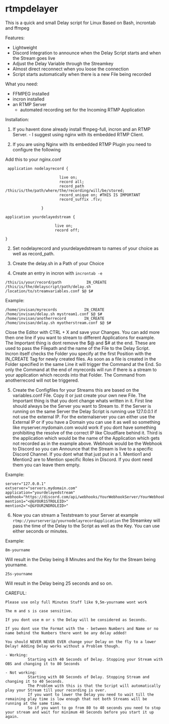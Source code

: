 # rtmpdelayer
This is a quick and small Delay script for Linux Based on Bash, incrontab and ffmpeg

Features:
- Lightweight
- Discord Integration to announce when the Delay Script starts and when the Stream goes live
- Adjust the Delay Variable through the Streamkey
- Almost direct reconnect when you loose the connection
- Script starts automatically when there is a new File being recorded

What you need:

- FFMPEG installed
- incron installed
- an RTMP Server
  - automated recording set for the Incoming RTMP Application
  
  
Installation:

1) If you havent done already install ffmpeg-full, incron and an RTMP Server. 
            - I suggest using nginx with its embedded RTMP Client.

2) If you are using Nginx with its embedded RTMP Plugin you need to configure the following

Add this to your nginx.conf
```
 application nodelayrecord {
 
                        live on;
                        record all;
                        record_path /this/is/the/path/where/the/recording/will/be/stored;
                        record_unique on; #THIS IS IMPORTANT
                        record_suffix .flv;

                }

application yourdelayedstream {

                      live on;
                      record off;
                     
}
```

2) Set nodelayrecord and yourdelayedstream to names of your choice as well as record_path.

3) Create the delay.sh in a Path of your Choice 

4) Create an entry in incron with `incrontab -e`


```
/this/is/your/record/path           IN_CREATE       /this/is/the/delayscript/path/delay.sh /location/to/streamvariables.conf $@ $#
```


Example:

```
/home/invisan/myrecords            IN_CREATE        /home/invisan/delay.sh mystream1.conf $@ $#
/home/invisan/anotherrecord        IN_CREATE        /home/invisan/delay.sh myotherstream.conf $@ $#
```

Close the Editor with CTRL + X and save your Changes. You can add more then one line if you want to stream to different Applications for example. The Important thing is dont remove the $@ and $# at the end. These are used to pass the Filepath and the name of the File to the Delay Script.
Incron itself checks the Folder you specify at the first Position with the IN_CREATE Tag for newly created files. As soon as a file is created in the Folder specified in the same Line it will trigger the Command at the End.
So only the Command at the end of myrecords will run if there is a stream to your application which records into that Folder. The Command from anotherrecord will not be triggered.

5) Create the Configfiles for your Streams this are based on the variables.conf File. Copy it or just create your own new File.
   The Important thing is that you dont change whats written in it. First line should always be the Server you want to Stream to. If the Server is running on the same Server the Delay Script is running use 127.0.0.1 if not use the external IP. For the externalserver you can either use the External IP or if you have a Domain you can use it as well so something like myserver.mydomain.com would work if you dont have something prohibiting the resolve of the correct IP like Cloudflare behind it. Third is the application which would be the name of the Application which gets not recorded as in the example above. Webhook would be the Webhook to Discord so you can Announce that the Stream is live to a specific Discord Channel. If you dont what that just put in a 1. Mention1 and Mention2 are to Mention specific Roles in Discord. If you dont need them you can leave them empty.
   
Example:   
```
server="127.0.0.1"
extserver="servers.mydomain.com"
application="yourdelayedstream"
webhook="https://discord.com/api/webhooks/YourWebhookServer/YourWebhookKey"
mention1="<@&YOUR1STROLEID>"
mention2="<@&YOUR2NDROLEID>"
```
   

6) Now you can stream a Teststream to your Server at example `rtmp://yourserverip/yournodelayrecordapplication` the Streamkey will pass the time of the Delay to the Script as well as the Key. You can use either seconds or minutes.

Example:

```
8m-yourname
```

Will result in the Delay being 8 Minutes and the Key for the Stream being yourname.

```
25s-yourname
```

Will result in the Delay being 25 seconds and so on. 

CAREFUL:

```
Please use only full Minutes Stuff like 9,5m-yourname wont work

The m and s is case sensitive.

If you dont use m or s the Delay will be considered as Seconds.

If you dont use the Format with the - between Numbers and Name or no name behind the Numbers there wont be any delay added!

You should NEVER NEVER EVER change your Delay on the fly to a lower Delay! Adding Delay works without a Problem though.

- Working:
          Starting with 40 Seconds of Delay. Stopping your Stream with OBS and changing it to 80 Seconds
          
- Not working:
          Starting with 80 Seconds of Delay. Stopping Stream and changing it to 40 Seconds.
          The Problem with this is that the Script will automatically play your Stream till your recording is over.
          If you want to lower the Delay you need to wait till the remaining play time is low enough that not both Streams will be running at the same time.
          So if you want to go from 80 to 40 seconds you need to stop your stream and wait for minimum 40 Seconds before you start it up again. 
```
